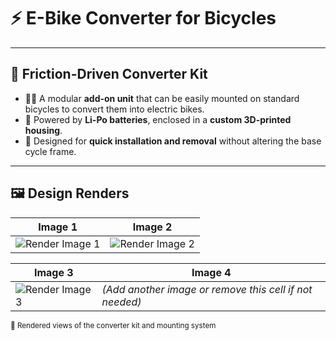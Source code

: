 # ⚡ E-Bike Converter for Bicycles

---

## 🔧 Friction-Driven Converter Kit

- 🚴‍♂️ A modular **add-on unit** that can be easily mounted on standard bicycles to convert them into electric bikes.
- 🔋 Powered by **Li-Po batteries**, enclosed in a **custom 3D-printed housing**.
- 🧩 Designed for **quick installation and removal** without altering the base cycle frame.

---

## 🖼️ Design Renders

| Image 1 | Image 2 |
|---------|---------|
| ![Render Image 1](/Mechatronics_embedded/E_bicycleconverter/images/bik1.jpg) | ![Render Image 2](/Mechatronics_embedded/E_bicycleconverter/images/bik2.jpg) |

| Image 3 | Image 4 |
|---------|---------|
| ![Render Image 3](/Mechatronics_embedded/E_bicycleconverter/images/bik3.jpg) | *(Add another image or remove this cell if not needed)* |

<sub>📸 Rendered views of the converter kit and mounting system</sub>
